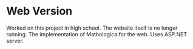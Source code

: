 # Web Version

Worked on this project in high school. The website itself is no longer running. The implementation of Mathologica for the web. Uses ASP.NET server. 
